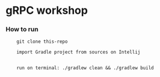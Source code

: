 # gRPC workshop


### How to run
```
    git clone this-repo

    import Gradle project from sources on Intellij


    run on terminal: ./gradlew clean && ./gradlew build

```

